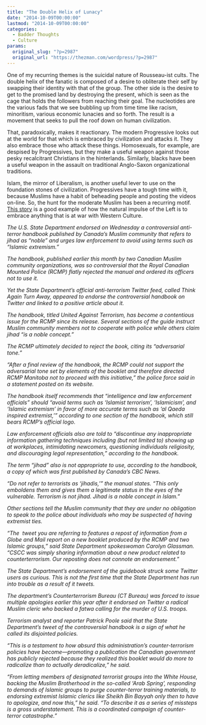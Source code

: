 ```yaml
---
title: "The Double Helix of Lunacy"
date: "2014-10-09T00:00:00"
lastmod: "2014-10-09T00:00:00"
categories:
  - Badder Thoughts
  - Culture
params:
  original_slug: "?p=2987"
  original_url: "https://thezman.com/wordpress/?p=2987"
---
```


One of my recurring themes is the suicidal nature of Rousseau-ist cults.
The double helix of the fanatic is composed of a desire to obliterate
their self by swapping their identity with that of the group. The other
side is the desire to get to the promised land by destroying the
present, which is seen as the cage that holds the followers from
reaching their goal. The nucleotides are the various fads that we see
bubbling up from time time like racism, minoritism, various economic
lunacies and so forth. The result is a movement that seeks to pull the
roof down on human civilization.

That, paradoxically, makes it reactionary. The modern Progressive looks
out at the world for that which is embraced by civilization and attacks
it. They also embrace those who attack these things. Homosexuals, for
example, are despised by Progressives, but they make a useful weapon
against those pesky recalcitrant Christians in the hinterlands.
Similarly, blacks have been a useful weapon in the assault on
traditional Anglo-Saxon organizational traditions.

Islam, the mirror of Liberalism, is another useful lever to use on the
foundation stones of civilization. Progressives have a tough time with
it, because Muslims have a habit of beheading people and posting the
videos on-line. So, the hunt for the moderate Muslim has been a
recurring motif. <a
href="http://freebeacon.com/national-security/state-department-endorses-handbook-calling-jihad-noble/"
rel="noopener" target="_blank">This story</a> is a good example of how
the natural impulse of the Left is to embrace anything that is at war
with Western Culture.

*The U.S. State Department endorsed on Wednesday a controversial
anti-terror handbook published by Canada’s Muslim community that refers
to jihad as “noble” and urges law enforcement to avoid using terms such
as “Islamic extremism.”*

*The handbook, published earlier this month by two Canadian Muslim
community organizations, was so controversial that the Royal Canadian
Mounted Police (RCMP) flatly rejected the manual and ordered its
officers not to use it.*

*Yet the State Department’s official anti-terrorism Twitter feed, called
Think Again Turn Away, appeared to endorse the controversial handbook on
Twitter and linked to a positive article about it.*

*The handbook, titled United Against Terrorism, has become a contentious
issue for the RCMP since its release. Several sections of the guide
instruct Muslim community members not to cooperate with police while
others claim jihad “is a noble concept.”*

*The RCMP ultimately decided to reject the book, citing its “adversarial
tone.”*

*“After a final review of the handbook, the RCMP could not support the
adversarial tone set by elements of the booklet and therefore directed
RCMP Manitoba not to proceed with this initiative,” the police force
said in a statement posted on its website.*

*The handbook itself recommends that “intelligence and law enforcement
officials” should “avoid terms such as ‘Islamist terrorism’,
‘Islamicism’, and ‘Islamic extremism’ in favor of more accurate terms
such as ‘al Qaeda inspired extremist,’” according to one section of the
handbook, which still bears RCMP’s official logo.*

*Law enforcement officials also are told to “discontinue any
inappropriate information gathering techniques including (but not
limited to) showing up at workplaces, intimidating newcomers,
questioning individuals religiosity, and discouraging legal
representation,” according to the handbook.*

*The term “jihad” also is not appropriate to use, according to the
handbook, a copy of which was first published by Canada’s CBC News.*

*“Do not refer to terrorists as ‘jihadis,’” the manual states. “This
only emboldens them and gives them a legitimate status in the eyes of
the vulnerable. Terrorism is not jihad. Jihad is a noble concept in
Islam.”*

*Other sections tell the Muslim community that they are under no
obligation to speak to the police about individuals who may be suspected
of having extremist ties.*

*“The  tweet you are referring to features a repost of information from
a Globe and Mail report on a new booklet produced by the RCMP and two
Islamic groups,” said State Department spokeswoman Carolyn Glassman.
“CSCC was simply sharing information about a new product related to
counterterrorism. Our reposting does not connote an endorsement.”*

*The State Department’s endorsement of the guidebook struck some Twitter
users as curious. This is not the first time that the State Department
has run into trouble as a result of it tweets.*

*The department’s Counterterrorism Bureau (CT Bureau) was forced to
issue multiple apologies earlier this year after it endorsed on Twitter
a radical Muslim cleric who backed a fatwa calling for the murder of
U.S. troops.*

*Terrorism analyst and reporter Patrick Poole said that the State
Department’s tweet of the controversial handbook is a sign of what he
called its disjointed policies.*

*“This is a testament to how absurd this administration’s
counter-terrorism policies have become—promoting a publication the
Canadian government has publicly rejected because they realized this
booklet would do more to radicalize than to actually deradicalize,” he
said.*

*“From letting members of designated terrorist groups into the White
House, backing the Muslim Brotherhood in the so-called ‘Arab Spring’,
responding to demands of Islamic groups to purge counter-terror training
materials, to endorsing extremist Islamic clerics like Sheikh Bin Bayyah
only then to have to apologize, and now this,” he said. “To describe it
as a series of missteps is a gross understatement. This is a coordinated
campaign of counter-terror catastrophe.”*
